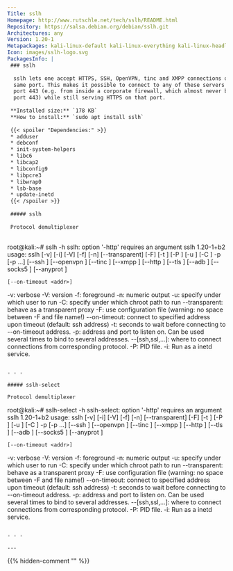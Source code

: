```yaml
---
Title: sslh
Homepage: http://www.rutschle.net/tech/sslh/README.html
Repository: https://salsa.debian.org/debian/sslh.git
Architectures: any
Version: 1.20-1
Metapackages: kali-linux-default kali-linux-everything kali-linux-headless kali-linux-large kali-tools-information-gathering kali-tools-post-exploitation kali-tools-web 
Icon: images/sslh-logo.svg
PackagesInfo: |
 ### sslh
 
  sslh lets one accept HTTPS, SSH, OpenVPN, tinc and XMPP connections on the
  same port. This makes it possible to connect to any of these servers on
  port 443 (e.g. from inside a corporate firewall, which almost never block
  port 443) while still serving HTTPS on that port.
 
 **Installed size:** `178 KB`  
 **How to install:** `sudo apt install sslh`  
 
 {{< spoiler "Dependencies:" >}}
 * adduser
 * debconf 
 * init-system-helpers 
 * libc6 
 * libcap2 
 * libconfig9
 * libpcre3
 * libwrap0 
 * lsb-base 
 * update-inetd
 {{< /spoiler >}}
 
 ##### sslh
 
 Protocol demultiplexer
 
 ```
 root@kali:~# sslh -h
 sslh: option '-http' requires an argument
 sslh 1.20-1+b2
 usage:
 	sslh  [-v] [-i] [-V] [-f] [-n] [--transparent] [-F<file>]
 	[-t <timeout>] [-P <pidfile>] [-u <username>] [-C <chroot>] -p <addr> [-p <addr> ...] 
 	[--ssh <addr>]
 	[--openvpn <addr>]
 	[--tinc <addr>]
 	[--xmpp <addr>]
 	[--http <addr>]
 	[--tls <addr>]
 	[--adb <addr>]
 	[--socks5 <addr>]
 	[--anyprot <addr>]
 
 
 	[--on-timeout <addr>]
 -v: verbose
 -V: version
 -f: foreground
 -n: numeric output
 -u: specify under which user to run
 -C: specify under which chroot path to run
 --transparent: behave as a transparent proxy
 -F: use configuration file (warning: no space between -F and file name!)
 --on-timeout: connect to specified address upon timeout (default: ssh address)
 -t: seconds to wait before connecting to --on-timeout address.
 -p: address and port to listen on.
     Can be used several times to bind to several addresses.
 --[ssh,ssl,...]: where to connect connections from corresponding protocol.
 -P: PID file.
 -i: Run as a inetd service.
 ```
 
 - - -
 
 ##### sslh-select
 
 Protocol demultiplexer
 
 ```
 root@kali:~# sslh-select -h
 sslh-select: option '-http' requires an argument
 sslh 1.20-1+b2
 usage:
 	sslh  [-v] [-i] [-V] [-f] [-n] [--transparent] [-F<file>]
 	[-t <timeout>] [-P <pidfile>] [-u <username>] [-C <chroot>] -p <addr> [-p <addr> ...] 
 	[--ssh <addr>]
 	[--openvpn <addr>]
 	[--tinc <addr>]
 	[--xmpp <addr>]
 	[--http <addr>]
 	[--tls <addr>]
 	[--adb <addr>]
 	[--socks5 <addr>]
 	[--anyprot <addr>]
 
 
 	[--on-timeout <addr>]
 -v: verbose
 -V: version
 -f: foreground
 -n: numeric output
 -u: specify under which user to run
 -C: specify under which chroot path to run
 --transparent: behave as a transparent proxy
 -F: use configuration file (warning: no space between -F and file name!)
 --on-timeout: connect to specified address upon timeout (default: ssh address)
 -t: seconds to wait before connecting to --on-timeout address.
 -p: address and port to listen on.
     Can be used several times to bind to several addresses.
 --[ssh,ssl,...]: where to connect connections from corresponding protocol.
 -P: PID file.
 -i: Run as a inetd service.
 ```
 
 - - -
 
---
```

{{% hidden-comment "<!--Do not edit anything above this line-->" %}}

